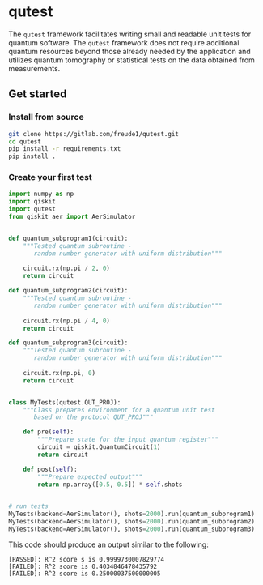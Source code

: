 # qutest

The `qutest` framework facilitates writing small and readable unit tests for quantum software. 
The `qutest`  framework does not require additional quantum resources beyond those already needed by the application and utilizes quantum tomography or statistical tests on the data obtained from measurements.


## Get started

### Install from source

```bash
git clone https://gitlab.com/freude1/qutest.git
cd qutest
pip install -r requirements.txt
pip install .
```

### Create your first test


```python
import numpy as np
import qiskit
import qutest
from qiskit_aer import AerSimulator


def quantum_subprogram1(circuit):
    """Tested quantum subroutine -
       random number generator with uniform distribution"""
    
    circuit.rx(np.pi / 2, 0)
    return circuit

def quantum_subprogram2(circuit):
    """Tested quantum subroutine -
       random number generator with uniform distribution"""
    
    circuit.rx(np.pi / 4, 0)
    return circuit

def quantum_subprogram3(circuit):
    """Tested quantum subroutine -
       random number generator with uniform distribution"""
    
    circuit.rx(np.pi, 0)
    return circuit


class MyTests(qutest.QUT_PROJ):
    """Class prepares environment for a quantum unit test
       based on the protocol QUT_PROJ"""

    def pre(self):
        """Prepare state for the input quantum register"""
        circuit = qiskit.QuantumCircuit(1)
        return circuit

    def post(self):
        """Prepare expected output"""
        return np.array([0.5, 0.5]) * self.shots
    

# run tests
MyTests(backend=AerSimulator(), shots=2000).run(quantum_subprogram1)
MyTests(backend=AerSimulator(), shots=2000).run(quantum_subprogram2)
MyTests(backend=AerSimulator(), shots=2000).run(quantum_subprogram3)
```

This code should produce an output similar to the following:

```
[PASSED]: R^2 score s is 0.9999730007829774
[FAILED]: R^2 score is 0.4034846478435792
[FAILED]: R^2 score is 0.25000037500000005
```